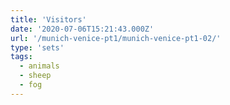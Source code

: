 ```yaml
---
title: 'Visitors'
date: '2020-07-06T15:21:43.000Z'
url: '/munich-venice-pt1/munich-venice-pt1-02/'
type: 'sets'
tags:
  - animals
  - sheep
  - fog
---
```


